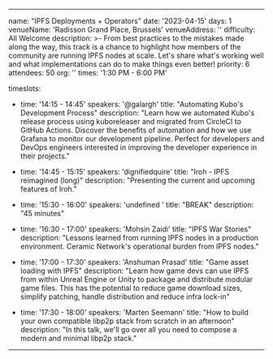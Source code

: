 ---

name: "IPFS Deployments + Operators"
date: '2023-04-15'
days: 1
venueName: 'Radisson Grand Place, Brussels'
venueAddress: ''
difficulty: All Welcome
description: >-
  From best practices to the mistakes made along the way, this track is a chance to highlight how members of the community are running IPFS nodes at scale. Let's share what's working well and what implementations can do to make things even better!
priority: 6
attendees: 50
org: ''
times: '1:30 PM - 6:00 PM'

timeslots:
  - time: '14:15 - 14:45'
    speakers: '@galargh'
    title: "Automating Kubo's Development Process"
    description: "Learn how we automated Kubo's release process using kuboreleaser and migrated from CircleCI to GitHub Actions. Discover the benefits of automation and how we use Grafana to monitor our development pipeline. Perfect for developers and DevOps engineers interested in improving the developer experience in their projects."

  - time: '14:45 - 15:15'
    speakers: 'dignifiedquire'
    title: "Iroh - IPFS reimagined (long)"
    description: "Presenting the current and upcoming features of Iroh."

  - time: '15:30 - 16:00'
    speakers: 'undefined '
    title: "BREAK"
    description: "45 minutes"

  - time: '16:30 - 17:00'
    speakers: 'Mohsin Zaidi'
    title: "IPFS War Stories"
    description: "Lessons learned from running IPFS nodes in a production environment.  Ceramic Network's operational burden from IPFS nodes."

  - time: '17:00 - 17:30'
    speakers: 'Anshuman Prasad'
    title: "Game asset loading with IPFS"
    description: "Learn how game devs can use IPFS from within Unreal Engine or Unity to package and distribute modular game files. This has the potential to reduce game download sizes, simplify patching, handle distribution and reduce infra lock-in"

  - time: '17:30 - 18:00'
    speakers: 'Marten Seemann'
    title: "How to build your own compatible libp2p stack from scratch in an afternoon"
    description: "In this talk, we'll go over all you need to compose a modern and minimal libp2p stack."

---